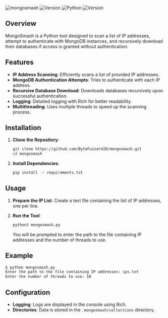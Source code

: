 ![mongosmash](https://img.shields.io/github/license/ByteFuzzer420/mongosmash?color=blue&style=for-the-badge) ![Version](https://img.shields.io/github/v/tag/ByteFuzzer420/mongosmash?color=blue&style=for-the-badge)
![Python](https://img.shields.io/badge/Python-3.x-blue?style=for-the-badge&logo=python&logoColor=white)
![Version](https://img.shields.io/badge/version-3.0.0-green?style=for-the-badge)

## Overview

MongoSmash is a Python tool designed to scan a list of IP addresses, attempt to authenticate with MongoDB instances, and recursively download their databases if access is granted without authentication.

## Features

- **IP Address Scanning**: Efficiently scans a list of provided IP addresses.
- **MongoDB Authentication Attempts**: Tries to authenticate with each IP address.
- **Recursive Database Download**: Downloads databases recursively upon successful authentication.
- **Logging**: Detailed logging with Rich for better readability.
- **Multithreading**: Uses multiple threads to speed up the scanning process.

## Installation

1. **Clone the Repository**:
    ```bash
    git clone https://github.com/ByteFuzzer420/mongosmash.git
    cd mongosmash
    ```

2. **Install Dependencies**:
    ```bash
    pip install -r requirements.txt
    ```

## Usage

1. **Prepare the IP List**:
    Create a text file containing the list of IP addresses, one per line.

2. **Run the Tool**:
    ```bash
    python3 mongosmash.py
    ```
    You will be prompted to enter the path to the file containing IP addresses and the number of threads to use.

## Example

```bash
$ python mongosmash.py
Enter the path to the file containing IP addresses: ips.txt
Enter the number of threads to use: 10
```

## Configuration

- **Logging**: Logs are displayed in the console using Rich.
- **Directories**: Data is stored in the `.mongosmash/collections` directory.
